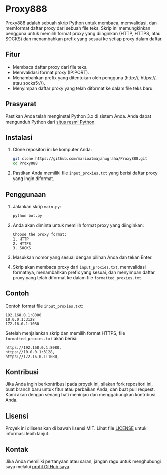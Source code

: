# Proxy888

Proxy888 adalah sebuah skrip Python untuk membaca, memvalidasi, dan memformat daftar proxy dari sebuah file teks. Skrip ini memungkinkan pengguna untuk memilih format proxy yang diinginkan (HTTP, HTTPS, atau SOCKS) dan menambahkan prefix yang sesuai ke setiap proxy dalam daftar.

## Fitur

- Membaca daftar proxy dari file teks.
- Memvalidasi format proxy (IP:PORT).
- Menambahkan prefix yang ditentukan oleh pengguna (http://, https://, atau socks5://).
- Menyimpan daftar proxy yang telah diformat ke dalam file teks baru.

## Prasyarat

Pastikan Anda telah menginstal Python 3.x di sistem Anda. Anda dapat mengunduh Python dari [situs resmi Python](https://www.python.org/).

## Instalasi

1. Clone repositori ini ke komputer Anda:

    ```bash
    git clone https://github.com/marioatmajanugraha/Proxy888.git
    cd Proxy888
    ```

2. Pastikan Anda memiliki file `input_proxies.txt` yang berisi daftar proxy yang ingin diformat.

## Penggunaan

1. Jalankan skrip `main.py`:

    ```bash
    python bot.py
    ```

2. Anda akan diminta untuk memilih format proxy yang diinginkan:
    ```
    Choose the proxy format:
    1. HTTP
    2. HTTPS
    3. SOCKS
    ```

3. Masukkan nomor yang sesuai dengan pilihan Anda dan tekan Enter.

4. Skrip akan membaca proxy dari `input_proxies.txt`, memvalidasi formatnya, menambahkan prefix yang sesuai, dan menyimpan daftar proxy yang telah diformat ke dalam file `formatted_proxies.txt`.

## Contoh

Contoh format file `input_proxies.txt`:

```
192.168.0.1:8080
10.0.0.1:3128
172.16.0.1:1080
```

Setelah menjalankan skrip dan memilih format HTTPS, file `formatted_proxies.txt` akan berisi:

```
https://192.168.0.1:8080,
https://10.0.0.1:3128,
https://172.16.0.1:1080,
```

## Kontribusi

Jika Anda ingin berkontribusi pada proyek ini, silakan fork repositori ini, buat branch baru untuk fitur atau perbaikan Anda, dan buat pull request. Kami akan dengan senang hati meninjau dan menggabungkan kontribusi Anda.

## Lisensi

Proyek ini dilisensikan di bawah lisensi MIT. Lihat file [LICENSE](LICENSE) untuk informasi lebih lanjut.

## Kontak

Jika Anda memiliki pertanyaan atau saran, jangan ragu untuk menghubungi saya melalui [profil GitHub saya](https://github.com/marioatmajanugraha).
